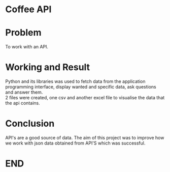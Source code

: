# Coffee API

# Problem
To work with an API.

# Working and Result
Python and its libraries was used to fetch data from the application programming interface, display wanted and specific data, ask questions and answer them.  
2 files were created, one csv and another excel file to visualise the data that the api contains.

# Conclusion
API's are a good source of data.
The aim of this project was to improve how we work with json data obtained from API'S which was successful.

# END
